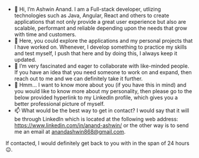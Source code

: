 - 👋 Hi, I’m Ashwin Anand. I am a Full-stack developer, utlizing technologies such as Java, Angular, React and others to create applications that not only provide a great user experience but also are scalable, performant and reliable depending upon the needs that grow with time and customers.
- 👀 Here, you could explore the applications and my personal projects that I have worked on. Whenever, I develop something to practice my skills and test myself, I push that here and by doing this, I always keep it updated.
- 💞️ I’m very fascinated and eager to collaborate with like-minded people. If you have an idea that you need someone to work on and expand, then reach out to me and we can definitely take it further.
- 🤔 Hmm... I want to know more about you (if you have this in mind) and you would like to know more about my personality, then please go to the below provided hyperlink to my LinkedIn profile, which gives you a better professional picture of myself.
- 📫 What would be the best way to get in contact? I would say that it will be through LinkedIn which is located at the following web address: https://www.linkedin.com/in/anand-ashwin/ or the other way is to send me an email at anandashwin868@gmail.com.

 
 If contacted, I would definitely get back to you with in the span of 24 hours 😉.
 
<!---
AshwinAnand868/AshwinAnand868 is a ✨ special ✨ repository because its `README.md` (this file) appears on your GitHub profile.
You can click the Preview link to take a look at your changes.
--->
